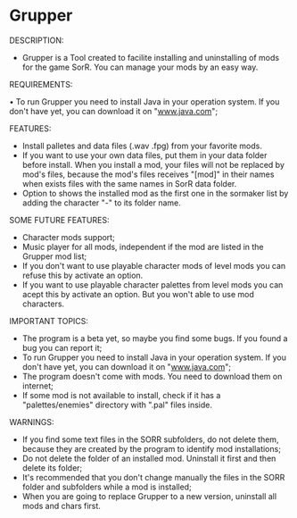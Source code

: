 # Grupper

DESCRIPTION:

* Grupper is a Tool created to facilite installing and uninstalling of mods for the game SorR. You can manage your mods by an easy way.


REQUIREMENTS:

• To run Grupper you need to install Java in your operation system. If you don't have yet, you can download it on "www.java.com";


FEATURES:

* Install palletes and data files (.wav .fpg) from your favorite mods.
* If you want to use your own data files, put them in your data folder before install. When you install a mod, your files will not be replaced by mod's files, because the mod's files receives "[mod]" in their names when exists files with the same names in SorR data folder.
* Option to shows the installed mod as the first one in the sormaker list by adding the character "-" to its folder name.

SOME FUTURE FEATURES:

* Character mods support;
* Music player for all mods, independent if the mod are listed in the Grupper mod list;
* If you don't want to use playable character mods of level mods you can refuse this by activate an option.
* If you want to use playable character palettes from level mods you can acept this by activate an option. But you won't able to use mod characters.

IMPORTANT TOPICS:

* The program is a beta yet, so maybe you find some bugs. If you found a bug you can report it;
* To run Grupper you need to install Java in your operation system. If you don't have yet, you can download it on "www.java.com";
* The program doesn't come with mods. You need to download them on internet;
* If some mod is not available to install, check if it has a "palettes/enemies" directory with ".pal" files inside.


WARNINGS:

* If you find some text files in the SORR subfolders, do not delete them, because they are created by the program to identify mod installations;
* Do not delete the folder of an installed mod. Uninstall it first and then delete its folder;
* It's recommended that you don't change manually the files in the SORR folder and subfolders while a mod is installed;
* When you are going to replace Grupper to a new version, uninstall all mods and chars first.

